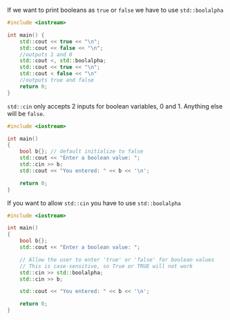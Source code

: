 If we want to print booleans as `true` or `false` we have to use `std::boolalpha`
```cpp
#include <iostream>

int main() {
	std::cout << true << "\n";
	std::cout << false << "\n";
	//outputs 1 and 0
	std::cout <, std::boolalpha;
	std::cout << true << "\n";
	std::cout < false << "\n"
	//outputs true and false
	return 0;
}
```

`std::cin` only accepts 2 inputs for boolean variables, 0 and 1. Anything else will be `false`.

```cpp
#include <iostream>

int main()
{
	bool b{}; // default initialize to false
	std::cout << "Enter a boolean value: ";
	std::cin >> b;
	std::cout << "You entered: " << b << '\n';

	return 0;
}
```
If you want to allow `std::cin` you have to use `std::boolalpha`
```cpp
#include <iostream>

int main()
{
	bool b{};
	std::cout << "Enter a boolean value: ";

	// Allow the user to enter 'true' or 'false' for boolean values
	// This is case-sensitive, so True or TRUE will not work
	std::cin >> std::boolalpha;
	std::cin >> b;

	std::cout << "You entered: " << b << '\n';

	return 0;
}
```
